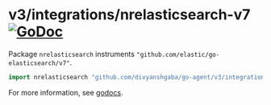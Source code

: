 # v3/integrations/nrelasticsearch-v7 [![GoDoc](https://godoc.org/github.com/divyanshgaba/go-agent/v3/integrations/nrelasticsearch-v7?status.svg)](https://godoc.org/github.com/divyanshgaba/go-agent/v3/integrations/nrelasticsearch-v7)

Package `nrelasticsearch` instruments `"github.com/elastic/go-elasticsearch/v7"`.

```go
import nrelasticsearch "github.com/divyanshgaba/go-agent/v3/integrations/nrelasticsearch-v7"
```

For more information, see
[godocs](https://godoc.org/github.com/divyanshgaba/go-agent/v3/integrations/nrelasticsearch-v7).
